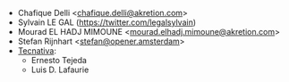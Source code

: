 - Chafique Delli \<chafique.delli@akretion.com\>
- Sylvain LE GAL (<https://twitter.com/legalsylvain>)
- Mourad EL HADJ MIMOUNE \<mourad.elhadj.mimoune@akretion.com\>
- Stefan Rijnhart \<stefan@opener.amsterdam\>
- [Tecnativa](https://www.tecnativa.com):
  - Ernesto Tejeda
  - Luis D. Lafaurie
